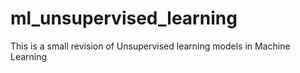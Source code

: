 # ml_unsupervised_learning
This is a small revision of Unsupervised learning models in Machine Learning
